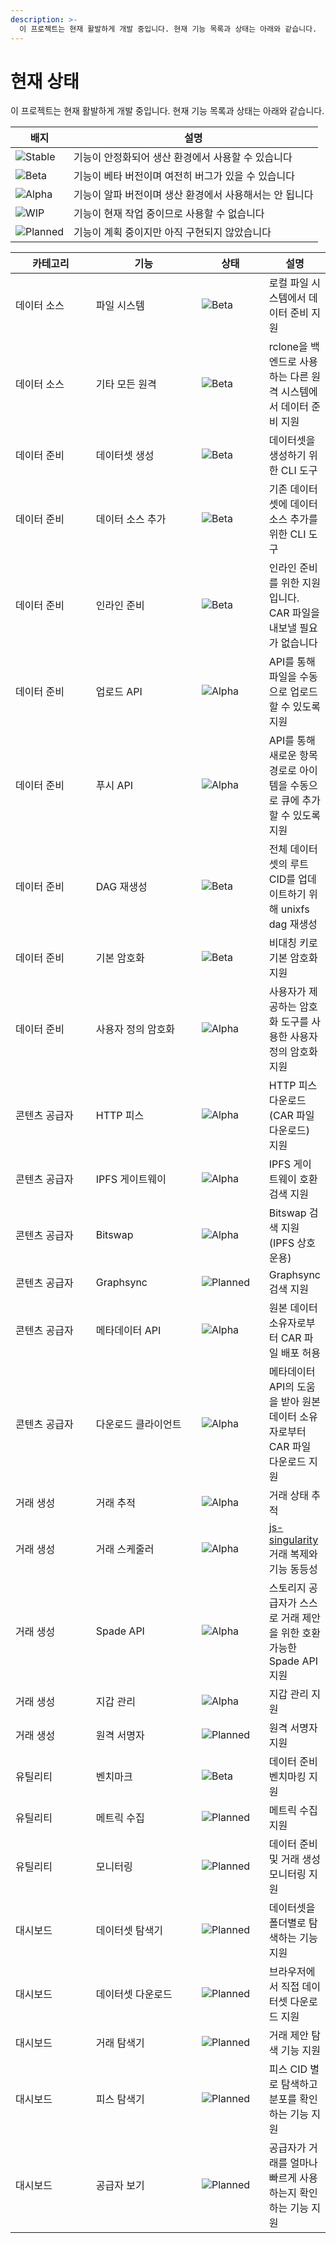 ```yaml
---
description: >-
  이 프로젝트는 현재 활발하게 개발 중입니다. 현재 기능 목록과 상태는 아래와 같습니다.
---
```


# 현재 상태

이 프로젝트는 현재 활발하게 개발 중입니다. 현재 기능 목록과 상태는 아래와 같습니다.

| 배지                                                       | 설명                                                      |
| ----------------------------------------------------------- | -------------------------------------------------------- |
| ![Stable](https://img.shields.io/badge/-Stable-brightgreen) | 기능이 안정화되어 생산 환경에서 사용할 수 있습니다           |
| ![Beta](https://img.shields.io/badge/-Beta-blue)            | 기능이 베타 버전이며 여전히 버그가 있을 수 있습니다          |
| ![Alpha](https://img.shields.io/badge/-Alpha-orange)        | 기능이 알파 버전이며 생산 환경에서 사용해서는 안 됩니다     |
| ![WIP](https://img.shields.io/badge/-WIP-yellow)            | 기능이 현재 작업 중이므로 사용할 수 없습니다              |
| ![Planned](https://img.shields.io/badge/-Planned-lightgrey) | 기능이 계획 중이지만 아직 구현되지 않았습니다               |

<table><thead><tr><th width="158">카테고리</th><th width="186">기능</th><th width="106">상태</th><th>설명</th></tr></thead><tbody><tr><td>데이터 소스</td><td>파일 시스템</td><td><img src="https://img.shields.io/badge/-Beta-blue" alt="Beta"></td><td>로컬 파일 시스템에서 데이터 준비 지원</td></tr><tr><td>데이터 소스</td><td>기타 모든 원격</td><td><img src="https://img.shields.io/badge/-Beta-blue" alt="Beta"></td><td>rclone을 백엔드로 사용하는 다른 원격 시스템에서 데이터 준비 지원</td></tr><tr><td>데이터 준비</td><td>데이터셋 생성</td><td><img src="https://img.shields.io/badge/-Beta-blue" alt="Beta"></td><td>데이터셋을 생성하기 위한 CLI 도구</td></tr><tr><td>데이터 준비</td><td>데이터 소스 추가</td><td><img src="https://img.shields.io/badge/-Beta-blue" alt="Beta"></td><td>기존 데이터셋에 데이터 소스 추가를 위한 CLI 도구</td></tr><tr><td>데이터 준비</td><td>인라인 준비</td><td><img src="https://img.shields.io/badge/-Beta-blue" alt="Beta"></td><td>인라인 준비를 위한 지원입니다. CAR 파일을 내보낼 필요가 없습니다</td></tr><tr><td>데이터 준비</td><td>업로드 API</td><td><img src="https://img.shields.io/badge/-Alpha-orange" alt="Alpha"></td><td>API를 통해 파일을 수동으로 업로드할 수 있도록 지원</td></tr><tr><td>데이터 준비</td><td>푸시 API</td><td><img src="https://img.shields.io/badge/-Alpha-orange" alt="Alpha"></td><td>API를 통해 새로운 항목 경로로 아이템을 수동으로 큐에 추가할 수 있도록 지원</td></tr><tr><td>데이터 준비</td><td>DAG 재생성</td><td><img src="https://img.shields.io/badge/-Beta-blue" alt="Beta"></td><td>전체 데이터셋의 루트 CID를 업데이트하기 위해 unixfs dag 재생성</td></tr><tr><td>데이터 준비</td><td>기본 암호화</td><td><img src="https://img.shields.io/badge/-Beta-blue" alt="Beta"></td><td>비대칭 키로 기본 암호화 지원</td></tr><tr><td>데이터 준비</td><td>사용자 정의 암호화</td><td><img src="https://img.shields.io/badge/-Alpha-orange" alt="Alpha"></td><td>사용자가 제공하는 암호화 도구를 사용한 사용자 정의 암호화 지원</td></tr><tr><td>콘텐츠 공급자</td><td>HTTP 피스</td><td><img src="https://img.shields.io/badge/-Alpha-orange" alt="Alpha"></td><td>HTTP 피스 다운로드(CAR 파일 다운로드) 지원</td></tr><tr><td>콘텐츠 공급자</td><td>IPFS 게이트웨이</td><td><img src="https://img.shields.io/badge/-Alpha-orange" alt="Alpha"></td><td>IPFS 게이트웨이 호환 검색 지원</td></tr><tr><td>콘텐츠 공급자</td><td>Bitswap</td><td><img src="https://img.shields.io/badge/-Alpha-orange" alt="Alpha"></td><td>Bitswap 검색 지원 (IPFS 상호 운용)</td></tr><tr><td>콘텐츠 공급자</td><td>Graphsync</td><td><img src="https://img.shields.io/badge/-Planned-lightgrey" alt="Planned"></td><td>Graphsync 검색 지원</td></tr><tr><td>콘텐츠 공급자</td><td>메타데이터 API</td><td><img src="https://img.shields.io/badge/-Alpha-orange" alt="Alpha"></td><td>원본 데이터 소유자로부터 CAR 파일 배포 허용</td></tr><tr><td>콘텐츠 공급자</td><td>다운로드 클라이언트</td><td><img src="https://img.shields.io/badge/-Alpha-orange" alt="Alpha"></td><td>메타데이터 API의 도움을 받아 원본 데이터 소유자로부터 CAR 파일 다운로드 지원</td></tr><tr><td>거래 생성</td><td>거래 추적</td><td><img src="https://img.shields.io/badge/-Alpha-orange" alt="Alpha"></td><td>거래 상태 추적</td></tr><tr><td>거래 생성</td><td>거래 스케줄러</td><td><img src="https://img.shields.io/badge/-Alpha-orange" alt="Alpha"></td><td><a href="https://github.com/tech-greedy/singularity/tree/main#deal-replication">js-singularity</a> 거래 복제와 기능 동등성</td></tr><tr><td>거래 생성</td><td>Spade API</td><td><img src="https://img.shields.io/badge/-Alpha-orange" alt="Alpha"></td><td>스토리지 공급자가 스스로 거래 제안을 위한 호환 가능한 Spade API 지원</td></tr><tr><td>거래 생성</td><td>지갑 관리</td><td><img src="https://img.shields.io/badge/-Alpha-orange" alt="Alpha"></td><td>지갑 관리 지원</td></tr><tr><td>거래 생성</td><td>원격 서명자</td><td><img src="https://img.shields.io/badge/-Planned-lightgrey" alt="Planned"></td><td>원격 서명자 지원</td></tr><tr><td>유틸리티</td><td>벤치마크</td><td><img src="https://img.shields.io/badge/-Beta-blue" alt="Beta"></td><td>데이터 준비 벤치마킹 지원</td></tr><tr><td>유틸리티</td><td>메트릭 수집</td><td><img src="https://img.shields.io/badge/-Planned-lightgrey" alt="Planned"></td><td>메트릭 수집 지원</td></tr><tr><td>유틸리티</td><td>모니터링</td><td><img src="https://img.shields.io/badge/-Planned-lightgrey" alt="Planned"></td><td>데이터 준비 및 거래 생성 모니터링 지원</td></tr><tr><td>대시보드</td><td>데이터셋 탐색기</td><td><img src="https://img.shields.io/badge/-Planned-lightgrey" alt="Planned"></td><td>데이터셋을 폴더별로 탐색하는 기능 지원</td></tr><tr><td>대시보드</td><td>데이터셋 다운로드</td><td><img src="https://img.shields.io/badge/-Planned-lightgrey" alt="Planned"></td><td>브라우저에서 직접 데이터셋 다운로드 지원</td></tr><tr><td>대시보드</td><td>거래 탐색기</td><td><img src="https://img.shields.io/badge/-Planned-lightgrey" alt="Planned"></td><td>거래 제안 탐색 기능 지원</td></tr><tr><td>대시보드</td><td>피스 탐색기</td><td><img src="https://img.shields.io/badge/-Planned-lightgrey" alt="Planned"></td><td>피스 CID 별로 탐색하고 분포를 확인하는 기능 지원</td></tr><tr><td>대시보드</td><td>공급자 보기</td><td><img src="https://img.shields.io/badge/-Planned-lightgrey" alt="Planned"></td><td>공급자가 거래를 얼마나 빠르게 사용하는지 확인하는 기능 지원</td></tr></tbody></table>
